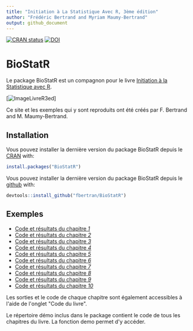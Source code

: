```yaml
---
title: "Initiation à La Statistique Avec R, 3ème édition"
author: "Frédéric Bertrand and Myriam Maumy-Bertrand"
output: github_document
---
```


[![CRAN status](https://www.r-pkg.org/badges/version/BioStatR)](https://cran.r-project.org/package=BioStatR)
[![DOI](https://zenodo.org/badge/18437255.svg)](https://zenodo.org/badge/latestdoi/18437255)

<!-- README.md is generated from README.Rmd. Please edit that file -->


# BioStatR

Le package BioStatR est un compagnon pour le livre [Initiation à la Statistique avec R](https://www.dunod.com/sciences-techniques/initiation-statistique-avec-r-cours-exemples-exercices-et-problemes-corriges-0).

[![ImageLivreR3ed](https://www.dunod.com/sites/default/files/styles/principal_desktop/public/thumbnails/image/9782100782826-001-X.jpeg)]

Ce site et les exemples qui y sont reproduits ont été créés par F. Bertrand and M. Maumy-Bertrand.

## Installation

Vous pouvez installer la dernière version du package BioStatR depuis le [CRAN](https://CRAN.R-project.org) with:


```r
install.packages("BioStatR")
```

Vous pouvez installer la dernière version du package BioStatR depuis le [github](https://github.com) with:


```r
devtools::install_github("fbertran/BioStatR")
```

## Exemples

* [Code et résultats du chapitre *1*](articles/Chapitre1.html)
* [Code et résultats du chapitre *2*](articles/Chapitre2.html)
* [Code et résultats du chapitre *3*](articles/Chapitre3.html)
* [Code et résultats du chapitre *4*](articles/Chapitre4.html)
* [Code et résultats du chapitre *5*](articles/Chapitre5.html)
* [Code et résultats du chapitre *6*](articles/Chapitre6.html)
* [Code et résultats du chapitre *7*](articles/Chapitre7.html)
* [Code et résultats du chapitre *8*](articles/Chapitre8.html)
* [Code et résultats du chapitre *9*](articles/Chapitre9.html)
* [Code et résultats du chapitre *10*](articles/Chapitre10.html)


Les sorties et le code de chaque chapitre sont également accessibles à l'aide de l'onglet "Code du livre".


Le répertoire démo inclus dans le package contient le code de tous les chapitres du livre. La fonction demo permet d'y accéder.
